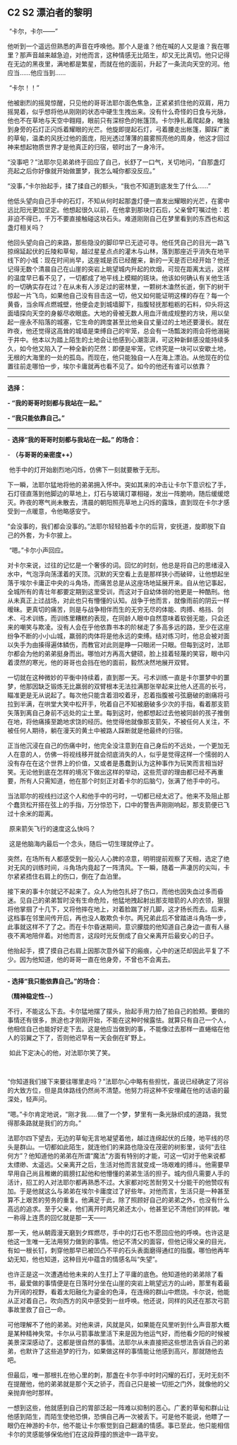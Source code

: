 ## C2 S2 漂泊者的黎明

​	“卡尔，卡尔——”

​	他听到一个遥远但熟悉的声音在呼唤他。那个人是谁？他在喊的人又是谁？我在哪里？那声音越来越急迫，对他而言，这种情感无比陌生，却又无比真切。他只记得在无边的黑夜里，满地都是繁星，而就在他的面前，升起了一条流向天空的河。他应当……他应当到……

​	“卡尔！！”

​	他被剧烈的摇晃惊醒，只见他的哥哥法耶尔面色焦急，正紧紧抓住他的双肩，用力摇晃着，似乎想将他从刚刚的状态中硬生生拽出来。没有什么奇怪的日食与光脉，他也不在草地与天空中翱翔，眼前只有深棕色的帐篷顶。卡尔挣扎着爬起身，唯独到身旁的石灯正闪烁着耀眼的光芒。他旋即提起石灯，弓着腰走出帐篷，脚踩广袤的草甸，温柔的风抚过他的面庞，阳光透过薄薄的晨雾照亮他的周身，他这才回过神来想起物质世界才是他真正的归宿，顿时出了一身冷汗。

​	“没事吧？”法耶尔见弟弟终于回应了自己，长舒了一口气，关切地问，“自那盏灯亮起之后你好像就开始做噩梦，我怎么喊你都没反应。”

​	“没事，”卡尔抬起手，揉了揉自己的额头，“我也不知道到底发生了什么……”

​	他低头望向自己手中的石灯，不知从何时起那盏灯便一直发出耀眼的光芒，在雾中远比阳光更加坚定。他想起很久以前，在他拿到那块灯石后，父亲曾叮嘱过他：若非迫不得已，千万不要直接触碰这块石头。难道刚刚自己在梦里看到的东西也和这盏灯相关吗？

​	他回头望向自己的来路，那些隐没的脚印早已无迹可寻。他任凭自己的目光一路飞掠绵延起伏的丘陵和草甸，越过星星点点的灌木与山林，落到那座近乎消失在地平线下的小城：现在时间尚早，这座城是否已经醒来，新的一天是否已经开始？他还记得无数个清晨自己在山崖的突岩上眺望城内升起的炊烟，可现在距离太远，这样的温度早已看不见了，一切都成了地平线上模糊的斑块。他该如何确认有关他生活的一切确实存在过？在从未有人涉足过的密林里，一颗树木溘然长逝，倒下的树干惊起一片飞鸟，如果他自己没有目击这一切，他又如何能证明这棵的存在？每一个黄昏，当余晖点燃城壁，他便会走到城墙脚下，指腹轻抚那粗粝的石料，仰头将这面墙探向天空的身躯尽收眼底。大地的骨被无数人用血汗凿成规整的方块，用以垒起一座永不陷落的城塞，它生命的跨度甚至比他亲自丈量过的土地还要漫长。就在昨夜，他还觉得这高耸的城墙是束缚自己的牢笼，总会有一场瓢泼的雨会将他溺毙于井中。他本以为踏上陌生的土地会让他感到心潮澎湃，可这种新鲜感没能持续多久，如今他又陷入了一种全新的茫然：即便是牢笼，它终究是一块可以安歇土地，无根的大海里的一处的孤岛。而现在，他只能独自一人在海上漂泊。从他现在的位置往前走哪怕一步，埃尔卡庸就再也看不见了。如今的他还有谁可以依靠？

 

---



**选择：**

**- “我的哥哥时刻都与我站在一起。”**

**- “我只能依靠自己。”**

---



 

\-    **选择“我的哥哥时刻都与我站在一起。” 的场合：**

\-    **（与哥哥的亲密度++）**



​	他手中的灯开始剧烈地闪烁，仿佛下一刻就要散于无形。

​	下一瞬，法耶尔猛地将他的弟弟拥入怀中。突如其来的冲击让卡尔下意识松了手，石灯径直落到他脚边的草地上，灯石与玻璃灯罩相碰，发出一阵脆响，随后缓缓熄灭。昨夜的寒气尚未散去，清晨的朝阳照亮草地上闪烁的露珠，直到现在卡尔才感受到一点暖意，令他略感安宁。

​	“会没事的，我们都会没事的。”法耶尔轻轻拍着卡尔的后背，安抚道，旋即脱下自己的外套，为卡尔披上。

​	“嗯。”卡尔小声回应。

 

​	对卡尔来说，过往的记忆是一个奢侈的词。回忆的时刻，他总是将自己的思绪浸入水中，气泡浮向荡漾着的天顶。沉默的天空看上去是那样狭小而破碎，让他想起坐落于埃尔卡庸正中央的斗角场，而痛苦总是从这座场地延展开来。自从他记事起，全城所有的青壮年都要定期到这里受训，而这对于自幼体弱的他更是一种酷刑。他从未真正上过战场，对此也只有懵懂的认知。战争于他而言，就像雨前的阴云一样暧昧。更真切的痛苦，则是与战争相伴而生的无穷无尽的体能、肉搏、格挡、剑术、弓术训练，而训练里糟糕的表现，在同龄人眼中自然意味着软弱无能，只会还来的嘲笑与欺凌。没有人会在乎他依靠书本的阶梯走了多高多远的路，至少在这座纷争不断的小小山城，羸弱的肉体将是他永远的束缚。结对练习时，他总会被对面以失手为由揍得遍体鳞伤，而教官对此则是睁一只眼闭一只眼。但每到这时，法耶尔都会为他的弟弟挺身而出。哪怕对方再高大健硕，脸上挂着轻蔑的笑容，眼中闪着漠然的寒光，他的哥哥也会挡在他的面前，毅然决然地展开双臂。

​	一切就在这种微妙的平衡中持续着，直到那一天。弓术训练一直是卡尔噩梦中的噩梦，他那因缺乏锻炼无比羸弱的双臂根本无法拉满那张举起来比他人还高的长弓，瞄准更是无从说起了。每次他只能含着泪咬着牙，忍着指腹被弓弦磨破的剧痛将弓拉到半满，在哄堂大笑中松开手，吮着自己不知被磨破多少次的手指，看着那支箭矢落到离自己身前不远处的尘土里。每到这时，他都想起过去他被同龄的孩子推倒在地，将他痛揍至跪地求饶的经历。他觉得他就像那支箭矢，不被任何人关注，不被任何人期待，躺在漫天的黄土中被路人踩断就是他最终的归宿。

​	正当他沉浸在自己的伤痛中时，他完全没注意到在自己身后的不远处，一个更加无人在意的人，仿佛一将视线移开就会彻底消失的人，似乎是觉得这样一个懦弱的人没有存在在这个世界上的价值，又或者是愚蠢到认为这种事作为玩笑而言相当好笑。无论他到底在怎样的境况下做出这样的举动，这些荒谬的理由都已经不再重要，所有人只需知道，他在那个时刻正对着卡尔的后脑勺，张满了他手中的弓。

​	当法耶尔的视线扫过这个人和他手中的弓时，一切都已经太迟了。他来不及阻止那个蠢货松开搭在弦上的手指，万分惊恐下，口中的警告声刚刚响起，那支箭便已飞过十余米的距离。

​	原来箭矢飞行的速度这么快吗？

​	这是他脑海内最后一个念头，随后一切生理就停止了。

​	突然，在场所有人都感受到一股沁人心脾的凉意，明明提前观察了天相，选定了绝对无风的训练时间，斗角场内竟起了一阵清风。下一瞬，随着一声凄厉的尖叫，卡尔紧紧捂住右肩上的伤口，倒在了血泊里。

​	接下来的事卡尔就记不起来了。众人为他包扎好了伤口，而他也因失血过多而昏迷。见自己的弟弟暂时没有生命危险，他猛地拽起射出那支暗箭的人的衣领，狠狠将他掌掴了十几下，又将他摔在地上，对着脸踹了好几脚，这才扬长而去。后来，这档事在邻里间传开后，再也没人敢欺负卡尔。两兄弟此后不曾踏进斗角场一步，此事就这样不了了之。而在卡尔昏迷期间，意识朦胧的他知道自己身边一直有人昼夜不离地陪伴着。对他而言，这段时光反倒成了自父亲离开后最安心的日子。

 

​	他抬起手，摸了摸自己右肩上因那次意外留下的瘢痕，心中的迷茫却因此平复了不少。因为他知道，他的哥哥一直在他身旁，不曾也不会离去。

 

---



**- 选择“我只能依靠自己。”的场合：**

**（精神稳定性--）**

 

​	不行，不能这么下去。卡尔猛地摆了摆头，抬起手用力拍了拍自己的脸颊。要做的事情还有很多，旅途也才刚刚开始，不能在这种时候露怯。就算只有自己一个人，他相信自己也能好好走下去。这是他应当做到的事，不能像过去那样一直蜷缩在他人的羽翼之下了，否则他迟早有一天会倒在旷野上。

​	如此下定决心的他，对法耶尔笑了笑。

 

​    

​	“你知道我们接下来要往哪里走吗？”法耶尔心中略有些担忧，虽说已经确定了河谷的大致方位，但是具体路线仍然尚不清楚。他努力将这种不安埋藏在他的话语的最深处，轻声问。

​	“嗯。”卡尔肯定地说，“刚才我……做了一个梦，梦里有一条光脉织成的道路，我觉得那条路就是我们的方向。”

​	法耶尔四下望去，无边的草甸无言地凝望着他，越过连绵起伏的丘陵，地平线的尽头是群山。一切都如此陌生，就连他们的来路也隐没在茂密的树影里，谈何“去往何方”？他知道他的弟弟在所谓“魔法”方面有特别的才能，可这一切对于他来说都太缥缈、太遥远。父亲离开之后，生活对他而言就变成一场艰难的搏斗。他需要早早用自己尚且稚嫩的肩膀扛起他和他懵懂的弟弟生活的担子。城内但凡需要人手的活计，招工的人对法耶尔都再熟悉不过。大家都对吃苦耐劳又十分能干的他赞叹有加。于是他就这么与弟弟在埃尔卡庸度过了好些年。对他而言，生活只是一种甚至算不上艰苦的劳务的重复。他满足于此，除了照顾好自己的弟弟之外，也没有什么高远的追求。至于父亲，他们离开时两兄弟还太小，他甚至记不清他们的样貌。唯一称得上连贯的回忆就是那一天——

​	那一天，他从朝霞漫天磨到夕辉燃尽，手中的灯石也不愿回应他的呼唤。也许这是他这一生唯一无法用努力做到的事情。他记不清父的面容，但他记得父亲的目光，有如一根长钉，刺穿他那早已被凹凸不平的石头表面磨得通红的指腹。哪怕他再年幼无知，他也知道，这种目光中蕴含的情感名叫“失望”。

​	也许正是这一次遭遇给他未来的人生打上了平庸的底色。他知道他的弟弟除了看书，最爱做的事情便是在日落时分坐在山崖的突岩上眺望远方的山岭，那里有着最为开阔的视野，看着太阳融化为鎏金的色泽，在连绵的群山中燃烧。卡尔说，他能从正对着自己，吹向西方的风中感受到一丝呼唤。他还说，同样的风还在那次弓箭事故里救了自己一命。

​	可他理解不了他的弟弟。对他来讲，风就是风，如果能在风里听到什么声音那大概是某种精神失常。卡尔从弓箭事故里活下来是因为他运气好，而他看夕阳的时候被美景深深感动了。这都是很自然的事情。法耶尔从未直接把这些想法告诉自己的弟弟，也默许了这些追梦的行为，如果做这样的事情能让他感到高兴，那就随他去吧。

​	但最后，唯一那根扎在他心里的刺，那盏在卡尔手中时时闪耀的石灯，无时无刻不在提醒他，他的弟弟就是那个天之骄子，而自己只是被一切拒之门外，就像他的父亲抛弃他时那样。

​	一想到这些，他就感到自己的胃部泛起一阵难以抑制的恶心。广袤的草甸和群山让他感到陌生，而陌生使他恐惧，恐惧自己再一次被丢下。可是他不能说，他瞟了一眼仍在神游的卡尔，他不能让卡尔察觉到自己翻涌的情感。事已至此，他只能相信卡尔的灵感能够保佑他们在这段莽撞的旅途中一路平安。
